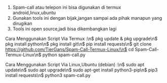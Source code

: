 1. Spam-call atau telepon ini bisa digunakan di termux android,linux,ubuntu
2. Gunakan tools ini dengan bijak,jangan sampai ada pihak manapun yang dirugikan
3. Tools ini open source,jadi bisa dikembangkan lagi 

Cara Menggunakan Script Via Termux :\n$ pkg update & pkg upgrade\n$ pkg install python\n$ pkg install git\n$ pip install requests\n$ git clone https://github.com/TierGans/Spam-Call-Termux-Linux/\n$ cd Spam-Call-Termux-Linux\n$ python spam-call.py

Cara Menggunakan Script Via Linux,Ubuntu (debian) :\n$ sudo apt update\n$ sudo apt upgrade\n$ sudo apt-get install python3-pip\n$ pip3 install requests\n$ python3 spam-call.py




